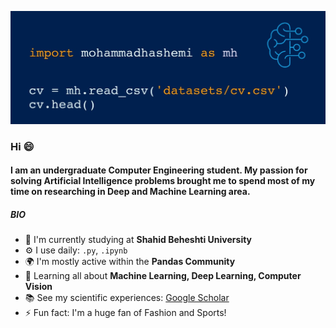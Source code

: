 ![](https://github.com/mohammadhashemii/mohammadhashemii/blob/main/intro.jpg)

### Hi 😄

#### I am an undergraduate  Computer Engineering student. My passion for solving Artificial Intelligence problems brought me to spend most of my time on researching in Deep and Machine Learning area. 

##### BIO

- 🏢 I'm currently studying at **Shahid Beheshti University**
- ⚙️ I use daily: `.py`, `.ipynb`
- 🌍 I'm mostly active within the **Pandas Community**
- 🌱 Learning all about **Machine Learning, Deep Learning, Computer Vision**
- 📚 See my scientific experiences: [Google Scholar](https://scholar.google.com/citations?user=LRpJtSQAAAAJ&hl=en)
- ⚡️ Fun fact: I'm a huge fan of Fashion and Sports!
